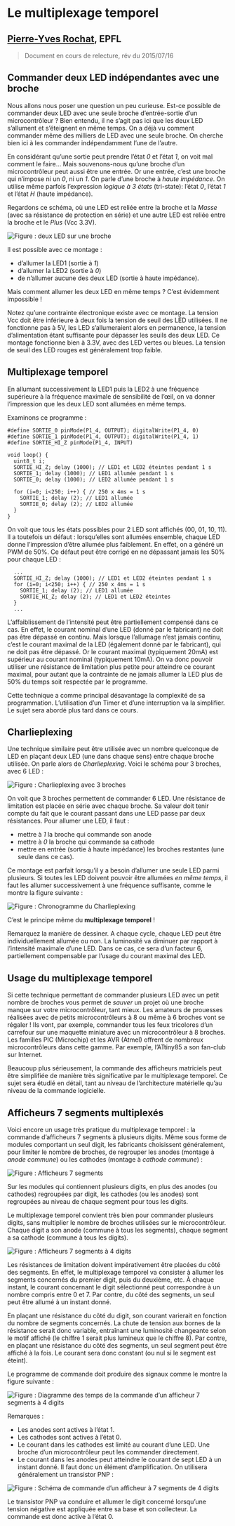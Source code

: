 
**Le multiplexage temporel**
==================================

## [Pierre-Yves Rochat](mailto:pyr@pyr.ch), EPFL

> Document en cours de relecture, rév du 2015/07/16

##  Commander deux LED indépendantes avec une broche ##

Nous allons nous poser une question un peu curieuse. Est-ce possible de commander deux LED avec une seule broche d’entrée-sortie d’un microcontrôleur ? Bien entendu, il ne s’agit pas ici que les deux LED s’allument et s’éteignent en même temps. On a déjà vu comment commander même des milliers de LED avec une seule broche. On cherche bien ici à les commander indépendamment l’une de l’autre.

En considérant qu’une sortie peut prendre l’état _0_ et l’état _1_, on voit mal comment le faire... Mais souvenons-nous qu’une broche d’un microcontrôleur peut aussi être une entrée. Or une entrée, c’est une broche qui n’impose ni un _0_, ni un _1_. On parle d’une broche à _haute impédance_. On utilise même parfois l’expression _logique à 3 états_ (tri-state): l’état _0_, l’état _1_ et l’état _H_ (haute impédance).

Regardons ce schéma, où une LED est reliée entre la broche et la _Masse_ (avec sa résistance de protection en série) et une autre LED est reliée entre la broche et le _Plus_ (Vcc 3.3V).

![Figure : deux LED sur une broche](images/led2-patte1-150dpi.png "Deux LED sur une broche")

Il est possible avec ce montage :

* d’allumer la LED1 (sortie à _1_)
* d’allumer la LED2 (sortie à _0_)
* de n’allumer aucune des deux LED (sortie à haute impédance).

Mais comment allumer les deux LED en même temps ? C’est évidemment impossible !

Notez qu’une contrainte électronique existe avec ce montage. La tension Vcc doit être inférieure à deux fois la tension de seuil des LED utilisées. Il ne fonctionne pas à 5V, les LED s’allumeraient alors en permanence, la tension d’alimentation étant suffisante pour dépasser les seuils des deux LED. Ce montage fonctionne bien à 3.3V, avec des LED vertes ou bleues. La tension de seuil des LED rouges est généralement trop faible.


##  Multiplexage temporel ##
En allumant successivement la LED1 puis la LED2 à une fréquence supérieure à la fréquence maximale de sensibilité de l’œil, on va donner l’impression que les deux LED sont allumées en même temps.

Examinons ce programme :

~~~~~~~ { .c .numberLines startFrom="1" }
#define SORTIE_0 pinMode(P1_4, OUTPUT); digitalWrite(P1_4, 0)
#define SORTIE_1 pinMode(P1_4, OUTPUT); digitalWrite(P1_4, 1)
#define SORTIE_HI_Z pinMode(P1_4, INPUT)

void loop() {
  uint8_t i;
  SORTIE_HI_Z; delay (1000); // LED1 et LED2 éteintes pendant 1 s
  SORTIE_1; delay (1000); // LED1 allumée pendant 1 s
  SORTIE_0; delay (1000); // LED2 allumée pendant 1 s

  for (i=0; i<250; i++) { // 250 x 4ms = 1 s
    SORTIE_1; delay (2); // LED1 allumée
    SORTIE_0; delay (2); // LED2 allumée
  }
}
~~~~~~~
<!-- retour au mode normal pour l'éditeur -->

On voit que tous les états possibles pour 2 LED sont affichés (00, 01, 10, 11). Il a toutefois un défaut : lorsqu’elles sont allumées ensemble, chaque LED donne l’impression d’être allumée plus faiblement. En effet, on a généré un PWM de 50%. Ce défaut peut être corrigé en ne dépassant jamais les 50% pour chaque LED :

~~~~~~~ { .c .numberLines startFrom="6" }
  ...
  SORTIE_HI_Z; delay (1000); // LED1 et LED2 éteintes pendant 1 s
  for (i=0; i<250; i++) { // 250 x 4ms = 1 s
    SORTIE_1; delay (2); // LED1 allumée
    SORTIE_HI_Z; delay (2); // LED1 et LED2 éteintes
  }
  ...
~~~~~~~
<!-- retour au mode normal pour l'éditeur -->

L’affaiblissement de l’intensité peut être partiellement compensé dans ce cas. En effet, le courant nominal d’une LED (donné par le fabricant) ne doit pas être dépassé en continu. Mais lorsque l’allumage n’est jamais continu, c’est le courant maximal de la LED (également donné par le fabricant), qui ne doit pas être dépassé. Or le courant maximal (typiquement 20mA) est supérieur au courant nominal (typiquement 10mA). On va donc pouvoir utiliser une résistance de limitation plus petite pour atteindre ce courant maximal, pour autant que la contrainte de ne jamais allumer la LED plus de 50% du temps soit respectée par le programme.

Cette technique a comme principal désavantage la complexité de sa programmation. L’utilisation d’un Timer et d’une interruption va la simplifier. Le sujet sera abordé plus tard dans ce cours.

##  Charlieplexing ##

Une technique similaire peut être utilisée avec un nombre quelconque de LED en plaçant deux LED (une dans chaque sens) entre chaque broche utilisée. On parle alors de _*Charlieplexing*_.
Voici le schéma pour 3 broches, avec 6 LED :

![Figure : Charlieplexing avec 3 broches](images/charlie-3pattes-150dpi.png "Charlieplexing avec 3 broches")

On voit que 3 broches permettent de commander 6 LED. Une résistance de limitation est placée en série avec chaque broche. Sa valeur doit tenir compte du fait que le courant passant dans une LED passe par deux résistances.
Pour allumer une LED, il faut :

* mettre à _1_ la broche qui commande son anode
* mettre à _0_ la broche qui commande sa cathode
* mettre en entrée (sortie à haute impédance) les broches restantes (une seule dans ce cas).

Ce montage est parfait lorsqu’il y a besoin d’allumer une seule LED parmi plusieurs. Si toutes les LED doivent pouvoir être allumées _en même temps_, il faut les allumer successivement à une fréquence suffisante, comme le montre la figure suivante :

![Figure : Chronogramme du Charlieplexing](images/chrono-charlie.png "Chronogramme du Charlieplexing")

C’est le principe même du **multiplexage temporel** !

Remarquez la manière de dessiner. A chaque cycle, chaque LED peut être individuellement allumée ou non. La luminosité va  diminuer par rapport à l’intensité maximale d’une LED. Dans ce cas, ce sera d’un facteur 6, partiellement compensable par l’usage du courant maximal des LED.

##  Usage du multiplexage temporel ##

Si cette technique permettant de commander plusieurs LED avec un petit nombre de broches vous permet de _sauver_ un projet où une broche manque sur votre microcontrôleur, tant mieux. Les amateurs  de prouesses réalisées avec de petits microcontrôleurs à 8 ou même à 6 broches vont se régaler ! Ils vont, par exemple, commander tous les feux tricolores d’un carrefour sur une maquette miniature avec un microcontrôleur à 8 broches. Les familles PIC (Microchip) et les AVR (Atmel) offrent de nombreux microcontrôleurs dans cette gamme. Par exemple, l’ATtiny85 a son fan-club sur Internet.

Beaucoup plus sérieusement, la commande des afficheurs matriciels peut être simplifiée de manière très significative par le multiplexage temporel. Ce sujet sera étudié en détail, tant au niveau de l’architecture matérielle qu’au niveau de la commande logicielle.

##  Afficheurs 7 segments multiplexés ##

Voici encore un usage très pratique du multiplexage temporel : la commande d’afficheurs 7 segments à plusieurs digits. Même sous forme de modules comportant un seul digit, les fabricants choisissent généralement, pour limiter le nombre de broches, de regrouper les anodes (montage à _anode commune_) ou les cathodes (montage à _cathode commune_) :

![Figure : Afficheurs 7 segments](images/segment7-150dpi.png "Afficheurs 7 segments, anode ou cathode commune")

Sur les modules qui contiennent plusieurs digits, en plus des anodes (ou cathodes) regroupées par digit, les cathodes (ou les anodes) sont regroupées au niveau de chaque  segment pour tous les digits.

Le multiplexage temporel convient très bien pour commander plusieurs digits, sans multiplier le nombre de broches utilisées sur le microcontrôleur. Chaque digit a son anode (commune à tous les segments), chaque segment a sa cathode (commune à tous les digits).

![Figure : Afficheurs 7 segments à 4 digits](images/segment7x4-150dpi.png "Afficheurs 7 segments à 4 digits]")

Les résistances de limitation doivent impérativement être placées du côté des segments. En effet, le multiplexage temporel va consister à allumer les segments concernés du premier digit, puis du deuxième, etc. À chaque instant, le courant concernant le digit sélectionné peut correspondre à un nombre compris entre 0 et 7. Par contre, du côté des segments, un seul peut être allumé à un instant donné.

En plaçant une résistance du côté du digit, son courant varierait en fonction du nombre de segments concernés. La chute de tension aux bornes de la résistance serait donc variable, entraînant une luminosité changeante selon le motif affiché (le chiffre 1 serait plus lumineux que le chiffre 8). Par contre, en plaçant une résistance du côté des segments, un seul segment peut être affiché à la fois. Le courant sera donc constant (ou nul si le segment est éteint).

Le programme de commande doit produire des signaux comme le montre la figure suivante :

![Figure : Diagramme des temps de la commande d’un afficheur 7 segments à 4 digits](images/chrono7x4.png "Diagramme des temps de la commande d’un afficheur 7 segments à 4 digits")

Remarques :

* Les anodes sont actives à l’état 1.
* Les cathodes sont actives à l’état 0.
* Le courant dans les cathodes est limité au courant d’une LED. Une broche d’un microcontrôleur peut les commander directement.
* Le courant dans les anodes peut atteindre le courant de sept LED à un instant donné. Il faut donc un élément d’amplification. On utilisera généralement un transistor PNP :

![Figure : Schéma de commande d’un afficheur à 7 segments de 4 digits](images/schema7x4.png "Schéma de commande d’un afficheur à 7 segments de 4 digits")

Le transistor PNP va conduire et allumer le digit concerné lorsqu’une tension négative est appliquée entre sa base et son collecteur. La commande est donc active à l’état 0.


